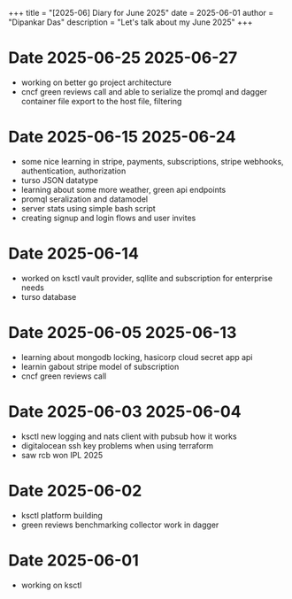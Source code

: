 +++
title = "[2025-06] Diary for June 2025"
date = 2025-06-01
author = "Dipankar Das"
description = "Let's talk about my June 2025"
+++

# Date 2025-06-25 2025-06-27
* working on better go project architecture
* cncf green reviews call and able to serialize the promql and dagger container file export to the host file, filtering

# Date 2025-06-15 2025-06-24
* some nice learning in stripe, payments, subscriptions, stripe webhooks, authentication, authorization
* turso JSON datatype
* learning about some more weather, green api endpoints
* promql seralization and datamodel
* server stats using simple bash script
* creating signup and login flows and user invites

# Date 2025-06-14
* worked on ksctl vault provider, sqllite and subscription for enterprise needs
* turso database

# Date 2025-06-05 2025-06-13
* learning about mongodb locking, hasicorp cloud secret app api
* learnin gabout stripe model of subscription
* cncf green reviews call

# Date 2025-06-03 2025-06-04
* ksctl new logging and nats client with pubsub how it works
* digitalocean ssh key problems when using terraform
* saw rcb won IPL 2025


# Date 2025-06-02
* ksctl platform building
* green reviews benchmarking collector work in dagger

# Date 2025-06-01
* working on ksctl
